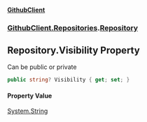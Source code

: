 #### [GithubClient](index.md 'index')
### [GithubClient.Repositories](GithubClient.Repositories.md 'GithubClient.Repositories').[Repository](GithubClient.Repositories.Repository.md 'GithubClient.Repositories.Repository')

## Repository.Visibility Property

Can be public or private

```csharp
public string? Visibility { get; set; }
```

#### Property Value
[System.String](https://docs.microsoft.com/en-us/dotnet/api/System.String 'System.String')